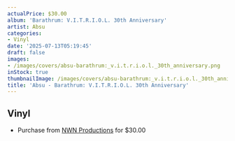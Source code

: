 ```yaml
---
actualPrice: $30.00
album: 'Barathrum: V.I.T.R.I.O.L. 30th Anniversary'
artist: Absu
categories:
- Vinyl
date: '2025-07-13T05:19:45'
draft: false
images:
- /images/covers/absu-barathrum:_v.i.t.r.i.o.l._30th_anniversary.png
inStock: true
thumbnailImage: /images/covers/absu-barathrum:_v.i.t.r.i.o.l._30th_anniversary-thumb.png
title: 'Absu - Barathrum: V.I.T.R.I.O.L. 30th Anniversary'
---
```


## Vinyl
* Purchase from [NWN Productions](http://shop.nwnprod.com/index.php?route=product/product&path=75&product_id=62604&sort=pd.name&order=ASC) for $30.00
